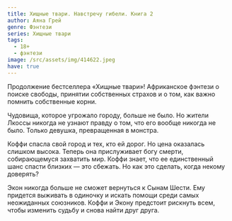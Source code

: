 ```yaml
---
title: Хищные твари. Навстречу гибели. Книга 2
author: Аяна Грей
genre: Фэнтези
series: Хищные твари
tags:
  - 18+
  - фэнтези
image: /src/assets/img/414622.jpeg
have: true
---
```

Продолжение бестселлера «Хищные твари»! Африканское фэнтези о поиске свободы, принятии собственных страхов и о том, как важно помнить собственные корни.

Чудовища, которое угрожало городу, больше не было. Но жители Лкоссы никогда не узнают правду о том, что его вообще никогда не было. Только девушка, превращенная в монстра.

Коффи спасла свой город и тех, кто ей дорог. Но цена оказалась слишком высока. Теперь она прислуживает богу смерти, собирающемуся захватить мир. Коффи знает, что ее единственный шанс спасти близких — это сбежать. Но как это сделать, когда некому доверять?

Экон никогда больше не сможет вернуться к Сынам Шести. Ему придется выживать в одиночку и искать помощи среди самых неожиданных союзников. Коффи и Экону предстоит рискнуть всем, чтобы изменить судьбу и снова найти друг друга.
